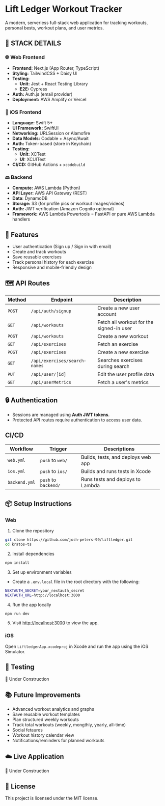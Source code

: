 # Lift Ledger Workout Tracker

A modern, serverless full-stack web application for tracking workouts, personal bests, workout plans, and user metrics.

## 🧱 STACK DETAILS
### 🌐 Web Frontend
- **Frontend:** Next.js (App Router, TypeScript)
- **Styling:** TailwindCSS + Daisy UI
- **Testing:**
  - **Unit:** Jest + React Testing Library
  - **E2E:** Cypress
- **Auth:** Auth.js (email provider)
- **Deployment:** AWS Amplify or Vercel
### 📱 iOS Frontend
- **Language:** Swift 5+
- **UI Framework:** SwiftUI
- **Networking:** URLSession or Alamofire
- **Data Models:** Codable + Async/Await
- **Auth:** Token-based (store in Keychain)
- **Testing:**
  - **Unit:** XCTest
  - **UI:** XCUITest
- **CI/CD:** GitHub Actions + `xcodebuild`
### 🔙 Backend
- **Compute:** AWS Lambda (Python)
- **API Layer:** AWS API Gateway (REST)
- **Data:** DynamoDB
- **Storage:** S3 (for profile pics or workout images/videos)
- **Auth:** JWT verification (Amazon Cognito optional)
- **Framework:** AWS Lambda Powertools = FastAPI or pure AWS Lambda handlers

## 🚀 Features
- User authentication (Sign up / Sign in with email)
- Create and track workouts
- Save reusable exercises
- Track personal history for each exercise
- Responsive and mobile-friendly design

## 🗺️ API Routes
| Method | Endpoint | Description
| --- | --- | --- |
| `POST` | `/api/auth/signup`            | Create a new user account                |
| `GET`  | `/api/workouts`               | Fetch all workout for the signed-in user |
| `POST` | `/api/workouts`               | Create a new workout                     |
| `GET`  | `/api/exercises`              | Fetch an exercise                        |
| `POST` | `/api/exercises`              | Create a new exercise                    |
| `GET`  | `/api/exercises/search-names` | Searches exercises during search         |
| `PUT`  | `/api/user/[id]`              | Edit the user profile data               |
| `GET`  | `/api/userMetrics`            | Fetch a user's metrics                   |

## 🔒 Authentication
- Sessions are managed using **Auth JWT tokens.**
- Protected API routes require authentication to access user data.

## CI/CD
| Workflow | Trigger | Descriptions
| --- | --- | --- |
| `web.yml` | `push` to `web/` | Builds, tests, and deploys web app |
| `ios.yml` | `push` to `ios/` | Builds and runs tests in Xcode     |
| `backend.yml` | `push` to `backend/` | Runs tests and deploys to Lambda |

## 📦 Setup Instructions
### Web
1. Clone the repository
```bash
git clone https://github.com/josh-peters-99/liftledger.git
cd kratos-ts
```
2. Install dependencies
```bash
npm install
```
3. Set up environment variables
  - Create a `.env.local` file in the root directory with the following:
```bash
NEXTAUTH_SECRET=your_nextauth_secret
NEXTAUTH_URL=http://localhost:3000
```
4. Run the app locally
```bash
npm run dev
```
5. Visit [http://localhost:3000](http://localhost:3000) to view the app.
### iOS
Open `LiftledgerApp.xcodeproj` in Xcode and run the app using the iOS Simulator.

## 🧪 Testing
🚧 Under Construction

## 📚 Future Improvements
- Advanced workout analytics and graphs
- Save reusable workout templates
- Plan structured weekly workouts
- Track total workouts (weekly, mongthly, yearly, all-time)
- Social fetaures
- Workout history calendar view
- Notifications/reminders for planned workouts

## ☁️ Live Application
🚧 Under Construction

## 📄 License
This project is licensed under the MIT license.